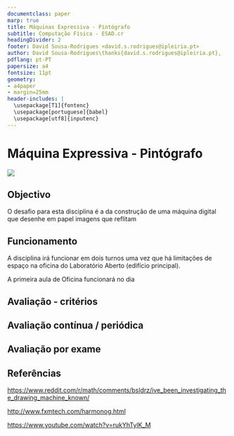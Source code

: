 ```yaml
---
documentclass: paper
marp: true
title: Máquinas Expressiva - Pintógrafo
subtitle: Computação Física - ESAD.cr
headingDivider: 2
footer: David Sousa-Rodrigues <david.s.rodrigues@ipleiria.pt>
author: David Sousa-Rodrigues\thanks{david.s.rodrigues@ipleiria.pt}, 
pdflang: pt-PT
papersize: a4
fontsize: 11pt
geometry:
- a4paper
- margin=25mm
header-includes: |
  \usepackage[T1]{fontenc}
  \usepackage[portuguese]{babel}
  \usepackage[utf8]{inputenc}
---
```


# Máquina Expressiva - Pintógrafo

![](assets/Pasted%20image%2020220918162202.png)
	
## Objectivo

O desafio para esta disciplina é a da construção de uma máquina digital que desenhe em papel imagens que reflitam  

## Funcionamento

A disciplina irá funcionar em dois turnos uma vez que há limitações de espaço na oficina do Laboratório Aberto (edifício principal).

A primeira aula de Oficina funcionará no dia 

## Avaliação - critérios

## Avaliação contínua / periódica

## Avaliação por exame

## Referências

https://www.reddit.com/r/math/comments/bsldrz/ive_been_investigating_the_drawing_machine_known/

http://www.fxmtech.com/harmonog.html

https://www.youtube.com/watch?v=rukYhTylK_M

